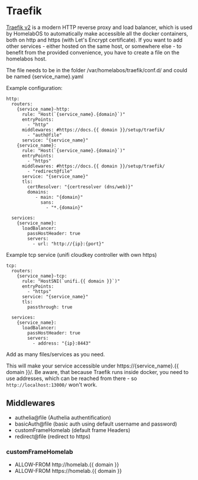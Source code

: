 # Traefik

[Traefik v2](https://traefik.io/) is a modern HTTP reverse proxy and load balancer, which is used by HomelabOS to automatically make accessible all the docker containers, both on http and https (with Let's Encrypt certificate).
If you want to add other services - either hosted on the same host, or somewhere else - to benefit from the provided convenience, you have to create a file on the homelabos host.

The file needs to be in the folder /var/homelabos/traefik/conf.d/ and could be named {service_name}.yaml

Example configuration:
```
http:
  routers:
    {service_name}-http:
      rule: "Host(`{service_name}.{domain}`)"
      entryPoints:
        - "http"
      middlewares: #https://docs.{{ domain }}/setup/traefik/
        - "auth@file"
      service: "{service_name}"
    {service_name}:
      rule: "Host(`{service_name}.{domain}`)"
      entryPoints:
        - "https"
      middlewares: #https://docs.{{ domain }}/setup/traefik/
        - "redirect@file"
      service: "{service_name}"
      tls:
        certResolver: "{certresolver (dns/web)}"
        domains:
           - main: "{domain}"
             sans:
               - "*.{domain}"

  services:
    {service_name}:
      loadBalancer:
        passHostHeader: true
        servers:
          - url: "http://{ip}:{port}"

```
Example tcp service (unifi cloudkey controller with own https)
```
tcp:
  routers:
    {service_name}-tcp:
      rule: "HostSNI(`unifi.{{ domain }}`)"
      entryPoints:
        - "https"
      service: "{service_name}"
      tls:
        passthrough: true

  services:
    {service_name}:
      loadBalancer:
        passHostHeader: true
        servers:
          - address: "{ip}:8443"
```

Add as many files/services as you need.

This will make your service accessible under https://{service_name}.{{ domain }}/. Be aware, that because Traefik runs inside docker, you need to use addresses, which can be reached from there - so `http://localhost:13000/` won't work.

## Middlewares

* authelia@file (Authelia authentification)
* basicAuth@file (basic auth using default username and password)
* customFrameHomelab (default frame Headers)
* redirect@file (redirect to https)

### customFrameHomelab
* ALLOW-FROM http://homelab.{{ domain }}
* ALLOW-FROM https://homelab.{{ domain }}
